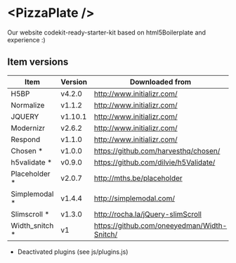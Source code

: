 # &lt;PizzaPlate /&gt;

Our website codekit-ready-starter-kit based on html5Boilerplate and experience :)

## Item versions
| Item | Version | Downloaded from |
| ------ | ------- | --- |
| H5BP | v4.2.0 | http://www.initializr.com/
| Normalize | v1.1.2 | http://www.initializr.com/
| JQUERY | v1.10.1 | http://www.initializr.com/
| Modernizr | v2.6.2 | http://www.initializr.com/
| Respond | v1.1.0 | http://www.initializr.com/
| Chosen * | v1.0.0 | https://github.com/harvesthq/chosen/
| h5validate * | v0.9.0 | https://github.com/dilvie/h5Validate/
| Placeholder * | v2.0.7 | http://mths.be/placeholder
| Simplemodal * | v1.4.4 | http://simplemodal.com/
| Slimscroll * | v1.3.0 | http://rocha.la/jQuery-slimScroll
| Width_snitch * | v1 | https://github.com/oneeyedman/Width-Snitch/
* Deactivated plugins (see js/plugins.js)
